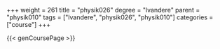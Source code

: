 +++
weight = 261
title = "physik026"
degree = "lvandere"
parent = "physik010"
tags = ["lvandere", "physik026", "physik010"]
categories = ["course"]
+++

{{< genCoursePage >}}
